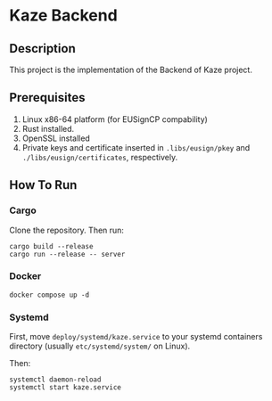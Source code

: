 # Kaze Backend

## Description

This project is the implementation of the Backend of Kaze project.

## Prerequisites

1. Linux x86-64 platform (for EUSignCP compability)
2. Rust installed.
3. OpenSSL installed
4. Private keys and certificate inserted in `.libs/eusign/pkey` and `./libs/eusign/certificates`, respectively.

## How To Run

### Cargo

Clone the repository. Then run:

```shell
cargo build --release
cargo run --release -- server
```

### Docker

```shell
docker compose up -d
```

### Systemd

First, move `deploy/systemd/kaze.service` to your systemd containers directory (usually `etc/systemd/system/` on Linux).

Then:

```shell
systemctl daemon-reload
systemctl start kaze.service
```
